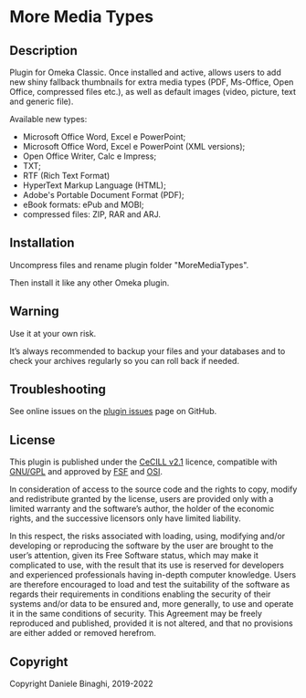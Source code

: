 # More Media Types

## Description

Plugin for Omeka Classic. Once installed and active, allows users to add new shiny fallback thumbnails for extra media types (PDF, Ms-Office, Open Office, compressed files etc.), as well as default images (video, picture, text and generic file).

Available new types:
- Microsoft Office Word, Excel e PowerPoint;
- Microsoft Office Word, Excel e PowerPoint (XML versions);
- Open Office Writer, Calc e Impress;
- TXT;
- RTF (Rich Text Format)
- HyperText Markup Language (HTML);
- Adobe's Portable Document Format (PDF);
- eBook formats: ePub and MOBI;
- compressed files: ZIP, RAR and ARJ.

## Installation
Uncompress files and rename plugin folder "MoreMediaTypes".

Then install it like any other Omeka plugin.

## Warning
Use it at your own risk.

It’s always recommended to backup your files and your databases and to check your archives regularly so you can roll back if needed.

## Troubleshooting
See online issues on the <a href="https://github.com/DBinaghi/plugin-MoreMediaTypes/issues" target="_blank">plugin issues</a> page on GitHub.

## License
This plugin is published under the <a href="https://www.cecill.info/licences/Licence_CeCILL_V2.1-en.html" target="_blank">CeCILL v2.1</a> licence, compatible with <a href="https://www.gnu.org/licenses/gpl-3.0.html" target="_blank">GNU/GPL</a> and approved by <a href="https://www.fsf.org/" target="_blank">FSF</a> and <a href="http://opensource.org/" target="_blank">OSI</a>.

In consideration of access to the source code and the rights to copy, modify and redistribute granted by the license, users are provided only with a limited warranty and the software’s author, the holder of the economic rights, and the successive licensors only have limited liability.

In this respect, the risks associated with loading, using, modifying and/or developing or reproducing the software by the user are brought to the user’s attention, given its Free Software status, which may make it complicated to use, with the result that its use is reserved for developers and experienced professionals having in-depth computer knowledge. Users are therefore encouraged to load and test the suitability of the software as regards their requirements in conditions enabling the security of their systems and/or data to be ensured and, more generally, to use and operate it in the same conditions of security. This Agreement may be freely reproduced and published, provided it is not altered, and that no provisions are either added or removed herefrom.

## Copyright
Copyright Daniele Binaghi, 2019-2022
